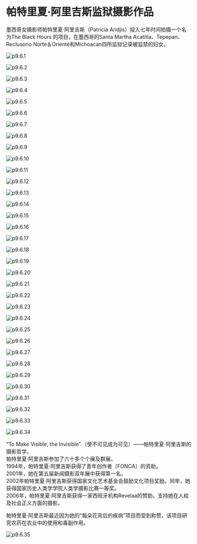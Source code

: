 # 帕特里夏·阿里吉斯监狱摄影作品

​墨西哥女摄影师帕特里夏·阿里吉斯（Patricia Aridjis）投入七年时间拍摄一个名为The Black Hours 的项目，在墨西哥的Santa Martha Acatitla、Tepepan、Reclusorio Norte＆Oriente和Michoacan四所监狱记录被监禁的妇女。

![p9.6.1](/images/9.6.1.jpg)

![p9.6.2](/images/9.6.2.jpg)

![p9.6.3](/images/9.6.3.jpg)

![p9.6.4](/images/9.6.4.jpg)

![p9.6.5](/images/9.6.5.jpg)

![p9.6.6](/images/9.6.6.jpg)

![p9.6.7](/images/9.6.7.jpg)

![p9.6.8](/images/9.6.8.jpg)

![p9.6.9](/images/9.6.9.jpg)

![p9.6.10](/images/9.6.10.jpg)

![p9.6.11](/images/9.6.11.jpg)

![p9.6.12](/images/9.6.12.jpg)

![p9.6.13](/images/9.6.13.jpg)

![p9.6.14](/images/9.6.14.jpg)

![p9.6.15](/images/9.6.15.jpg)

![p9.6.16](/images/9.6.16.jpg)

![p9.6.17](/images/9.6.17.jpg)

![p9.6.18](/images/9.6.18.jpg)

![p9.6.19](/images/9.6.19.jpg)

![p9.6.20](/images/9.6.20.jpg)

![p9.6.21](/images/9.6.21.jpg)

![p9.6.22](/images/9.6.22.jpg)

![p9.6.23](/images/9.6.23.jpg)

![p9.6.24](/images/9.6.24.jpg)

![p9.6.25](/images/9.6.25.jpg)

![p9.6.26](/images/9.6.26.jpg)

![p9.6.27](/images/9.6.27.jpg)

![p9.6.28](/images/9.6.28.jpg)

![p9.6.29](/images/9.6.29.jpg)

![p9.6.30](/images/9.6.30.jpg)

![p9.6.31](/images/9.6.31.jpg)

![p9.6.32](/images/9.6.32.jpg)

![p9.6.33](/images/9.6.33.jpg)

![p9.6.34](/images/9.6.34.jpg)

“To Make Visible, the Invisible”.（使不可见成为可见）——帕特里夏·阿里吉斯的摄影哲学。  
帕特里夏·阿里吉斯参加了六十多个个展及群展。  
1994年，帕特里夏·阿里吉斯获得了青年创作者（FONCA）的资助。  
2001年，她在第五届新闻摄影双年展中获得第一名。  
2002年帕特里夏·阿里吉斯获得国家文化艺术基金会鼓励文化项目奖励。同年，她获得国家历史人类学学院人类学摄影比赛一等奖。  
2006年，帕特里夏·阿里吉斯获得一家西班牙机构Revelaa的赞助，支持她在人权及社会正义方面的摄影。  

帕特里夏·阿里吉斯最近因为她的“每朵花背后的疾病”项目而受到称赞，该项目研究农药在农业中的使用和毒副作用。

![p9.6.35](/images/9.6.35.jpg)
